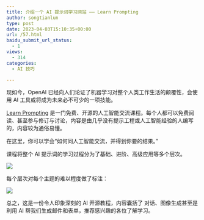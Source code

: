 ```yaml
---
title: 介绍一个 AI 提示词学习网站 —— Learn Prompting
author: songtianlun
type: post
date: 2023-04-03T15:10:35+00:00
url: /57.html
baidu_submit_url_status:
  - 1
views:
  - 314
categories:
  - AI 技巧

---
```

现如今，OpenAI 已经向人们论证了机器学习对整个人类工作生活的颠覆性，会使用 AI 工具或将成为未来必不可少的一项技能。

<a href="https://learnprompting.org/zh-Hans/docs/intro" target="_blank"  rel="nofollow">Learn Prompting</a> 是一门免费、开源的人工智能交流课程。每个人都可以免费阅读、甚至参与修订与讨论，内容是由几乎没有提示工程或人工智能经验的人编写的，内容较为通俗易懂。

在这里，你可以学会“如何同人工智能交流，并得到你要的结果。”

课程将整个 AI 提示词的学习过程分为了基础、进阶、高级应用等多个层次。

![](https://imagehost-cdn.frytea.com/images/2023/04/03/202304032303541b110e8ca56d3aa0.png)

每个层次对每个主题的难以程度做了标注：

![](https://imagehost-cdn.frytea.com/images/2023/04/03/20230403230628587b7be0bc5348f6.png)

总之，这是一份令人印象深刻的 AI 开源教程，内容囊括了 对话、图像生成甚至是利用 AI 帮我们生成邮件和表单，推荐感兴趣的各位了解学习。
